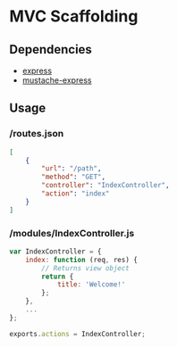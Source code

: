 # MVC Scaffolding 

## Dependencies

- [express](https://www.npmjs.org/package/express)
- [mustache-express](https://www.npmjs.org/package/mustache-express)

## Usage

### /routes.json
```json
[
    {
        "url": "/path",
        "method": "GET",
        "controller": "IndexController",
        "action": "index"
    }
]
```

### /modules/IndexController.js
```js
var IndexController = {
    index: function (req, res) {
        // Returns view object
        return {
            title: 'Welcome!'
        };
    },
    ...
};

exports.actions = IndexController;

```
